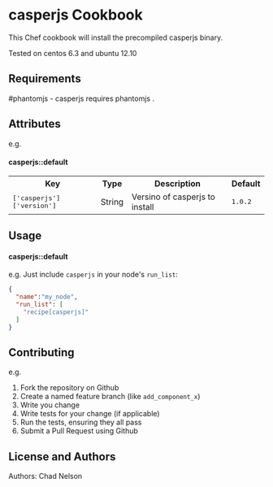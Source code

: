 casperjs Cookbook
=================
This Chef cookbook will install the precompiled casperjs binary. 

Tested on centos 6.3 and ubuntu 12.10

Requirements
------------

#phantomjs - casperjs requires phantomjs .



Attributes
----------

e.g.
#### casperjs::default
<table>
  <tr>
    <th>Key</th>
    <th>Type</th>
    <th>Description</th>
    <th>Default</th>
  </tr>
  <tr>
    <td><tt>['casperjs']['version']</tt></td>
    <td>String</td>
    <td>Versino of casperjs to install</td>
    <td><tt>1.0.2</tt></td>
  </tr>
</table>

Usage
-----
#### casperjs::default

e.g.
Just include `casperjs` in your node's `run_list`:

```json
{
  "name":"my_node",
  "run_list": [
    "recipe[casperjs]"
  ]
}
```

Contributing
------------
e.g.
1. Fork the repository on Github
2. Create a named feature branch (like `add_component_x`)
3. Write you change
4. Write tests for your change (if applicable)
5. Run the tests, ensuring they all pass
6. Submit a Pull Request using Github

License and Authors
-------------------
Authors: Chad Nelson


